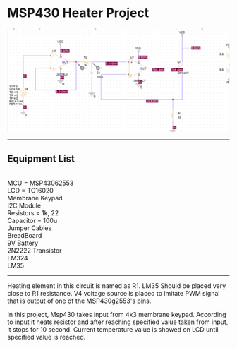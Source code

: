 # MSP430 Heater Project
![My Image](pspice_circuit.png)
<hr size=‘’1’’ width=‘’50%’’ align=‘’center’’ color=‘’black’’>
<h2>Equipment List</h2> <br>
MCU = MSP43062553<br>
LCD = TC16020<br>
Membrane Keypad<br>
I2C Module<br>
Resistors = 1k, 22<br>
Capacitor = 100u<br>
Jumper Cables<br>
BreadBoard<br>
9V Battery<br>
2N2222 Transistor<br>
LM324<br>
LM35<br>
<hr>
Heating element in this circuit is named as R1. LM35 Should be placed very close to R1 resistance. V4 voltage source is placed to imitate PWM signal that is output of one of the MSP430g2553's pins.

In this project, Msp430 takes input from 4x3 membrane keypad. According to input it heats resistor and after reaching specified value taken from input, it stops for 10 second. Current temperature value is showed on LCD until specified value is reached.
